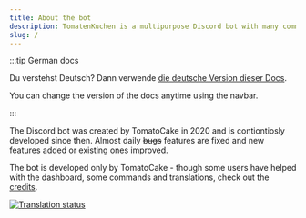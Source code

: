 ```yaml
---
title: About the bot
description: TomatenKuchen is a multipurpose Discord bot with many common and innovative features for your server. This page tells some general information about the bot.
slug: /
---
```


:::tip German docs

Du verstehst Deutsch? Dann verwende [die deutsche Version dieser Docs](/de).

You can change the version of the docs anytime using the navbar.

:::

The Discord bot was created by TomatoCake in 2020 and is contiontiosly developed since then. Almost daily ~~bugs~~ features are fixed and new features added or existing ones improved.

The bot is developed only by TomatoCake - though some users have helped with the dashboard, some commands and translations, check out the [credits](https://tomatenkuchen.eu/credits).

[![Translation status](https://translate.tomatenkuchen.eu/widgets/tomatenkuchen/-/287x66-grey.png)](https://translate.tomatenkuchen.eu/engage/tomatenkuchen/)
